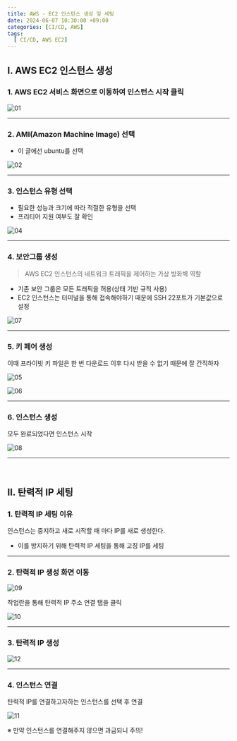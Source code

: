 ```yaml
---
title: AWS - EC2 인스턴스 생성 및 세팅
date: 2024-06-07 10:30:00 +09:00
categories: [CI/CD, AWS]
tags:
  [ CI/CD, AWS EC2]
---
```


## Ⅰ. AWS EC2 인스턴스 생성

### 1. AWS EC2 서비스 화면으로 이동하여 인스턴스 시작 클릭

![01](/assets/img/post/cicd/aws/ec2-instance/01.png)

---

### 2. AMI(Amazon Machine Image) 선택

- 이 글에선 ubuntu를 선택

![02](/assets/img/post/cicd/aws/ec2-instance/02.png)

---

### 3. 인스턴스 유형 선택
- 필요한 성능과 크기에 따라 적절한 유형을 선택
- 프리티어 지원 여부도 잘 확인

![04](/assets/img/post/cicd/aws/ec2-instance/04.png)

---

### 4. 보안그룹 생성

> AWS EC2 인스턴스의 네트워크 트래픽을 제어하는 가상 방화벽 역할

- 기존 보안 그룹은 모든 트래픽을 허용(상태 기반 규칙 사용)
- EC2 인스턴스는 터미널을 통해 접속해야하기 때문에 SSH 22포트가 기본값으로 설정 

![07](/assets/img/post/cicd/aws/ec2-instance/07.png)

---

### 5. 키 페어 생성

이때 프라이빗 키 파일은 한 번 다운로드 이후 다시 받을 수 없기 때문에 잘 간직하자

![05](/assets/img/post/cicd/aws/ec2-instance/05.png)

![06](/assets/img/post/cicd/aws/ec2-instance/06.png)

---

### 6. 인스턴스 생성

모두 완료되었다면 인스턴스 시작

![08](/assets/img/post/cicd/aws/ec2-instance/08.png)

---
<br>

## Ⅱ. 탄력적 IP 세팅

### 1. 탄력적 IP 세팅 이유

인스턴스는 중지하고 새로 시작할 때 마다 IP를 새로 생성한다.
- 이를 방지하기 위해 탄력적 IP 세팅을 통해 고징 IP를 세팅

---

### 2. 탄력적 IP 생성 화면 이동

![09](/assets/img/post/cicd/aws/ec2-instance/09.png)

작업란을 통해 탄력적 IP 주소 연결 탭을 클릭

![10](/assets/img/post/cicd/aws/ec2-instance/10.png)

---

### 3. 탄력적 IP 생성

![12](/assets/img/post/cicd/aws/ec2-instance/12.png)

---

### 4. 인스턴스 연결

탄력적 IP를 연결하고자하는 인스턴스를 선택 후 연결

![11](/assets/img/post/cicd/aws/ec2-instance/11.png)

※ 만약 인스턴스를 연결해주지 않으면 과금되니 주의!